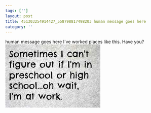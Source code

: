 ```yaml
---
tags: ['']
layout: post
title: 451303254914427_558798817498203 human message goes here
category: ''
---
```

human message goes here
I've worked places like this.  Have you?
![451303254914427_558798817498203](/uploads/2013-4-27-451303254914427_558798817498203-human-message-goes-here.jpg)
